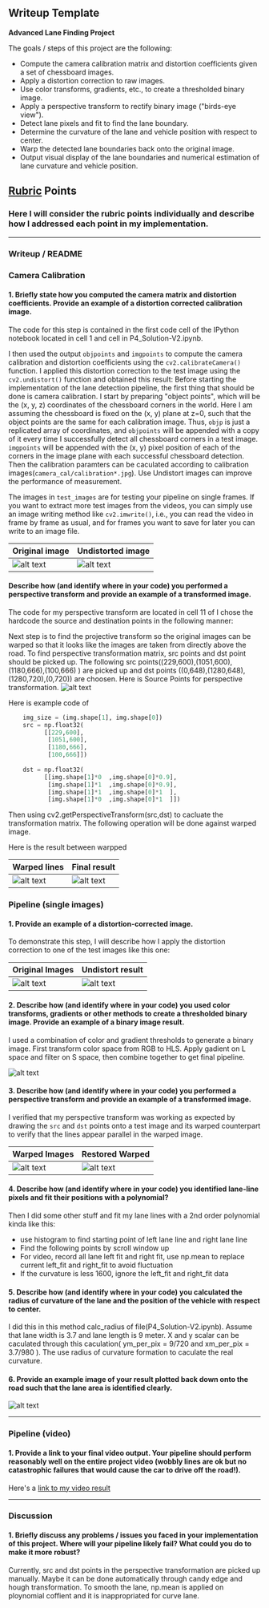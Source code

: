 ## Writeup Template

**Advanced Lane Finding Project**

The goals / steps of this project are the following:

* Compute the camera calibration matrix and distortion coefficients given a set of chessboard images.
* Apply a distortion correction to raw images.
* Use color transforms, gradients, etc., to create a thresholded binary image.
* Apply a perspective transform to rectify binary image ("birds-eye view").
* Detect lane pixels and fit to find the lane boundary.
* Determine the curvature of the lane and vehicle position with respect to center.
* Warp the detected lane boundaries back onto the original image.
* Output visual display of the lane boundaries and numerical estimation of lane curvature and vehicle position.

[//]: # (Image References)

[image1]: ./test_images/calibration1.jpg "Original image"
[image2]: ./output_images/undistort_calibration1.jpg "Undistorted image"
[image3]: ./output_images/point_location.png "Source Point for perspetive transformation"

[image4]: ./test_images/straight_lines1.jp "Original image"
[image5]: ./output_images/pt_straight_lines1.jpg "Warped image"
[image6]: ./output_images/pt_straight_lines1.jpg "Restore Image from Warped Images"

[image7]: ./test_images/straight_lines1.jpg "Original Strianght line Image"
[image8]: ./output_images/st_line_undistort.jpg "Undistorted Strianght line Image"

[image9]: ./output_images/st_line_filter.jpg "Straight line Image Filter"
[image10]: ./output_images/st_line_filter_rst.jpg "Straight line Image Filter restore"
[image11]: ./output_images/lane_straight_lines1.jpg "Straight line detection"


## [Rubric](https://review.udacity.com/#!/rubrics/571/view) Points

### Here I will consider the rubric points individually and describe how I addressed each point in my implementation.  

---

### Writeup / README


### Camera Calibration


#### 1. Briefly state how you computed the camera matrix and distortion coefficients. Provide an example of a distortion corrected calibration image.

The code for this step is contained in the first code cell of the IPython notebook located in cell 1 and cell in P4_Solution-V2.ipynb.  

I then used the output `objpoints` and `imgpoints` to compute the camera calibration and distortion coefficients using the `cv2.calibrateCamera()` function.  I applied this distortion correction to the test image using the `cv2.undistort()` function and obtained this result: 
Before starting the implementation of the lane detection pipeline, the first thing that should be done is camera calibration.
I start by preparing "object points", which will be the (x, y, z) coordinates of the chessboard corners in the world. Here I am assuming the chessboard is fixed on the (x, y) plane at z=0, such that the object points are the same for each calibration image.  Thus, `objp` is just a replicated array of coordinates, and `objpoints` will be appended with a copy of it every time I successfully detect all chessboard corners in a test image.  `imgpoints` will be appended with the (x, y) pixel position of each of the corners in the image plane with each successful chessboard detection.  Then the calibration paramters can be caculated according to  calibration images(`camera_cal/calibration*.jpg`). Use Undistort images can improve the performance of measurement.

The images in `test_images` are for testing your pipeline on single frames.  If you want to extract more test images from the videos, you can simply use an image writing method like `cv2.imwrite()`, i.e., you can read the video in frame by frame as usual, and for frames you want to save for later you can write to an image file.  


| Original image      | Undistorted image  |
|-------------------- |--------------------|
|![alt text][image1]  |![alt text][image2] |


#### Describe how (and identify where in your code) you performed a perspective transform and provide an example of a transformed image.

The code for my perspective transform are located in cell 11 of   I chose the hardcode the source and destination points in the following manner:

Next step is to find the projective transform so the original images can be warped so that it looks like the images are taken from directly above the road. To find perspective transformation matrix, src points and dst point should be picked up. The following src points((229,600),(1051,600),(1180,666),(100,666) ) are picked up and dst points ((0,648),(1280,648),(1280,720),(0,720)) are choosen. 
Here is Source Points for perspective transformation.
![alt text][image3] 

Here is example code of 
```python
    img_size = (img.shape[1], img.shape[0])
    src = np.float32(
          [[229,600],
           [1051,600],
           [1180,666],
           [100,666]])
    
    dst = np.float32(
          [[img.shape[1]*0  ,img.shape[0]*0.9],
           [img.shape[1]*1  ,img.shape[0]*0.9],
           [img.shape[1]*1  ,img.shape[0]*1  ],
           [img.shape[1]*0  ,img.shape[0]*1  ]])
```
Then using cv2.getPerspectiveTransform(src,dst) to cacluate the transformation matrix.
The following operation will be done against warped image.

Here is the result between warpped 

| Warped lines         |     Final result    |
|----------------------|----------------------|
|![alt text][image4]  |![alt text][image5]  |


### Pipeline (single images)

#### 1. Provide an example of a distortion-corrected image.

To demonstrate this step, I will describe how I apply the distortion correction to one of the test images like this one:

|  Original Images     |  Undistort result    |
|----------------------|----------------------|
|![alt text][image7]  |![alt text][image7]    |

#### 2. Describe how (and identify where in your code) you used color transforms, gradients or other methods to create a thresholded binary image.  Provide an example of a binary image result.

I used a combination of color and gradient thresholds to generate a binary image. First transform color space from RGB to HLS.  Apply gadient on L space and filter on S space, then combine together to get final pipeline.

![alt text][image9]

#### 3. Describe how (and identify where in your code) you performed a perspective transform and provide an example of a transformed image.

I verified that my perspective transform was working as expected by drawing the `src` and `dst` points onto a test image and its warped counterpart to verify that the lines appear parallel in the warped image.

|  Warped Images       |  Restored Warped     |
|----------------------|----------------------|
|![alt text][image9]  |![alt text][image10]   |

#### 4. Describe how (and identify where in your code) you identified lane-line pixels and fit their positions with a polynomial?

Then I did some other stuff and fit my lane lines with a 2nd order polynomial kinda like this:
* use histogram to find starting point of left lane line and right lane line
* Find the following points by scroll window up
* For video, record all lane left fit and right fit, use np.mean to replace current left_fit and right_fit to avoid fluctuation 
* If the curvature is less 1600, ignore the left_fit and right_fit data


#### 5. Describe how (and identify where in your code) you calculated the radius of curvature of the lane and the position of the vehicle with respect to center.

I did this in this method calc_radius of file(P4_Solution-V2.ipynb).
Assume that lane width is 3.7 and lane length is 9 meter. X and y scalar can be caculated through this caculation( ym_per_pix = 9/720  and  xm_per_pix = 3.7/980 ). The use radius of curvature formation to caculate the real curvature.

#### 6. Provide an example image of your result plotted back down onto the road such that the lane area is identified clearly.


![alt text][image11]

---

### Pipeline (video)

#### 1. Provide a link to your final video output.  Your pipeline should perform reasonably well on the entire project video (wobbly lines are ok but no catastrophic failures that would cause the car to drive off the road!).

Here's a [link to my video result](./processed_video_project.mp4)

---

### Discussion

#### 1. Briefly discuss any problems / issues you faced in your implementation of this project.  Where will your pipeline likely fail?  What could you do to make it more robust?

Currently, src and dst points in the perspective transformation are picked up manually. Maybe it can be done automatically through candy edge and hough transformation. 
To smooth the lane, np.mean is applied on ploynomial coffient and it is inappropriated for curve lane.

